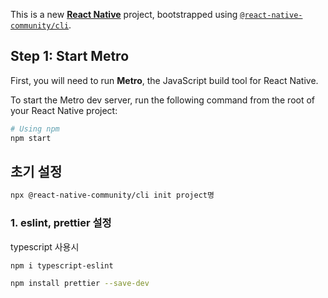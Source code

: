 This is a new [**React Native**](https://reactnative.dev) project, bootstrapped using [`@react-native-community/cli`](https://github.com/react-native-community/cli).

## Step 1: Start Metro

First, you will need to run **Metro**, the JavaScript build tool for React Native.

To start the Metro dev server, run the following command from the root of your React Native project:

```sh
# Using npm
npm start
```

## 초기 설정

```sh
npx @react-native-community/cli init project명
```

### 1. eslint, prettier 설정

typescript 사용시

```sh
npm i typescript-eslint

npm install prettier --save-dev
```
